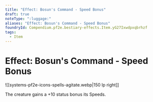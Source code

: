 ```yaml
---
title: "Effect: Bosun's Command - Speed Bonus"
draft: true
noteType: ":luggage:"
aliases: "Effect: Bosun's Command - Speed Bonus"
foundryId: Compendium.pf2e.bestiary-effects.Item.yG27Ixwdpxqbrhzf
tags:
  - Item
---
```


# Effect: Bosun's Command - Speed Bonus
![[systems-pf2e-icons-spells-agitate.webp|150 lp right]]

The creature gains a +10 status bonus its Speeds.

